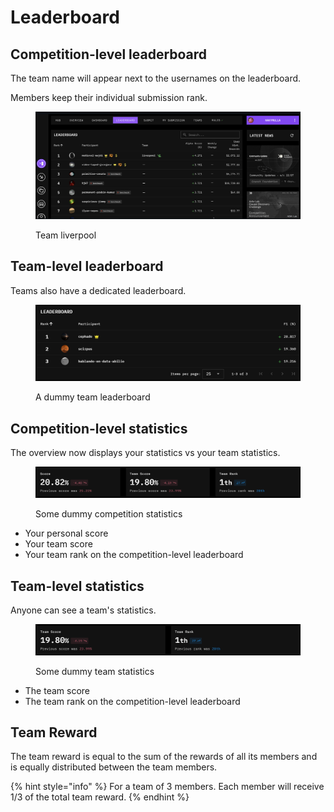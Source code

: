 # Leaderboard

## Competition-level leaderboard

The team name will appear next to the usernames on the leaderboard.

Members keep their individual submission rank.

<figure><img src="../../.gitbook/assets/image (107).png" alt=""><figcaption><p>Team liverpool</p></figcaption></figure>

## Team-level leaderboard

Teams also have a dedicated leaderboard.

<figure><img src="../../.gitbook/assets/image (103).png" alt=""><figcaption><p>A dummy team leaderboard</p></figcaption></figure>

## Competition-level statistics

The overview now displays your statistics vs your team statistics.

<figure><img src="../../.gitbook/assets/image (104).png" alt=""><figcaption><p>Some dummy competition statistics</p></figcaption></figure>

* Your personal score
* Your team score
* Your team rank on the competition-level leaderboard

## Team-level statistics

Anyone can see a team's statistics.

<figure><img src="../../.gitbook/assets/image (105).png" alt=""><figcaption><p>Some dummy team statistics</p></figcaption></figure>

* The team score
* The team rank on the competition-level leaderboard

## Team Reward

The team reward is equal to the sum of the rewards of all its members and is equally distributed between the team members.

{% hint style="info" %}
For a team of 3 members. Each member will receive 1/3 of the total team reward.
{% endhint %}

